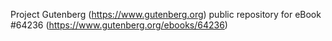 Project Gutenberg (https://www.gutenberg.org) public repository for
eBook #64236 (https://www.gutenberg.org/ebooks/64236)

